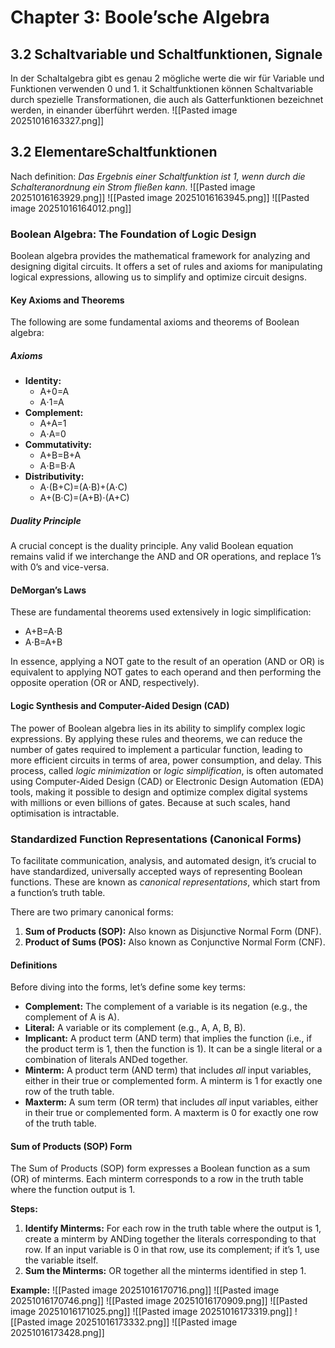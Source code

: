 # Chapter 3: Boole’sche Algebra
## 3.2 Schaltvariable und Schaltfunktionen, Signale
In der Schaltalgebra gibt es genau 2 mögliche werte die wir für Variable und Funktionen verwenden 0 und 1. it Schaltfunktionen können Schaltvariable durch spezielle Transformationen, die auch als Gatterfunktionen bezeichnet werden, in einander überführt werden.
![[Pasted image 20251016163327.png]]
## 3.2 ElementareSchaltfunktionen
Nach definition: 
*Das Ergebnis einer Schaltfunktion ist 1, wenn durch die Schalteranordnung ein Strom fließen
kann.*
![[Pasted image 20251016163929.png]]
![[Pasted image 20251016163945.png]]
![[Pasted image 20251016164012.png]]
### Boolean Algebra: The Foundation of Logic Design

Boolean algebra provides the mathematical framework for analyzing and designing digital circuits. It offers a set of rules and axioms for manipulating logical expressions, allowing us to simplify and optimize circuit designs.

#### Key Axioms and Theorems

The following are some fundamental axioms and theorems of Boolean algebra:

##### Axioms

- **Identity:**
    - A+0=A
    - A⋅1=A
- **Complement:**
    - A+A=1
    - A⋅A=0
- **Commutativity:**
    - A+B=B+A
    - A⋅B=B⋅A
- **Distributivity:**
    - A⋅(B+C)=(A⋅B)+(A⋅C)
    - A+(B⋅C)=(A+B)⋅(A+C)

##### Duality Principle

A crucial concept is the duality principle. Any valid Boolean equation remains valid if we interchange the AND and OR operations, and replace 1’s with 0’s and vice-versa.

#### DeMorgan’s Laws

These are fundamental theorems used extensively in logic simplification:

- A+B​=A⋅B
- A⋅B=A+B

In essence, applying a NOT gate to the result of an operation (AND or OR) is equivalent to applying NOT gates to each operand and then performing the opposite operation (OR or AND, respectively).

#### Logic Synthesis and Computer-Aided Design (CAD)

The power of Boolean algebra lies in its ability to simplify complex logic expressions. By applying these rules and theorems, we can reduce the number of gates required to implement a particular function, leading to more efficient circuits in terms of area, power consumption, and delay. This process, called _logic minimization_ or _logic simplification_, is often automated using Computer-Aided Design (CAD) or Electronic Design Automation (EDA) tools, making it possible to design and optimize complex digital systems with millions or even billions of gates. Because at such scales, hand optimisation is intractable.

### Standardized Function Representations (Canonical Forms)

To facilitate communication, analysis, and automated design, it’s crucial to have standardized, universally accepted ways of representing Boolean functions. These are known as _canonical representations_, which start from a function’s truth table.

There are two primary canonical forms:

1. **Sum of Products (SOP):** Also known as Disjunctive Normal Form (DNF).
2. **Product of Sums (POS):** Also known as Conjunctive Normal Form (CNF).

#### Definitions

Before diving into the forms, let’s define some key terms:

- **Complement:** The complement of a variable is its negation (e.g., the complement of A is A).
- **Literal:** A variable or its complement (e.g., A, A, B, B).
- **Implicant:** A product term (AND term) that implies the function (i.e., if the product term is 1, then the function is 1). It can be a single literal or a combination of literals ANDed together.
- **Minterm:** A product term (AND term) that includes _all_ input variables, either in their true or complemented form. A minterm is 1 for exactly one row of the truth table.
- **Maxterm:** A sum term (OR term) that includes _all_ input variables, either in their true or complemented form. A maxterm is 0 for exactly one row of the truth table.

#### Sum of Products (SOP) Form

The Sum of Products (SOP) form expresses a Boolean function as a sum (OR) of minterms. Each minterm corresponds to a row in the truth table where the function output is 1.

**Steps:**

1. **Identify Minterms:** For each row in the truth table where the output is 1, create a minterm by ANDing together the literals corresponding to that row. If an input variable is 0 in that row, use its complement; if it’s 1, use the variable itself.
2. **Sum the Minterms:** OR together all the minterms identified in step 1.

**Example:**
![[Pasted image 20251016170716.png]]
![[Pasted image 20251016170746.png]]
![[Pasted image 20251016170909.png]]
![[Pasted image 20251016171025.png]]
![[Pasted image 20251016173319.png]]
![[Pasted image 20251016173332.png]]
![[Pasted image 20251016173428.png]]
